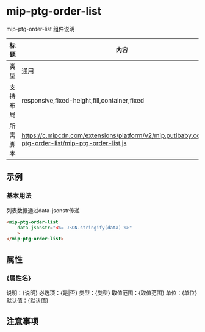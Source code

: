 # mip-ptg-order-list

mip-ptg-order-list 组件说明

标题|内容
----|----
类型|通用
支持布局|responsive,fixed-height,fill,container,fixed
所需脚本|https://c.mipcdn.com/extensions/platform/v2/mip.putibaby.com/mip-ptg-order-list/mip-ptg-order-list.js

## 示例
### 基本用法

列表数据通过data-jsonstr传递

```html
<mip-ptg-order-list
    data-jsonstr="<%= JSON.stringify(data) %>"
    >
</mip-ptg-order-list>   
```

## 属性

### {属性名}

说明：{说明}
必选项：{是|否}
类型：{类型}
取值范围：{取值范围}
单位：{单位}
默认值：{默认值}

## 注意事项

